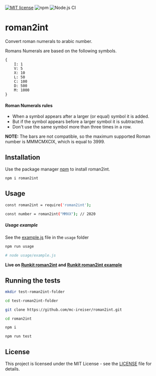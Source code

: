 [![MIT license](https://img.shields.io/badge/License-MIT-blue.svg)](https://lbesson.mit-license.org/) ![npm](https://img.shields.io/npm/v/roman2int) ![Node.js CI](https://github.com/mc-ireiser/roman2int/workflows/Node.js%20CI/badge.svg?branch=master)

# roman2int

Convert roman numerals to arabic number.

Romans Numerals are based on the following symbols.

```
{
    I: 1
    V: 5
    X: 10
    L: 50
    C: 100
    D: 500
    M: 1000
}
```

#### Roman Numerals rules

- When a symbol appears after a larger (or equal) symbol it is added.
- But if the symbol appears before a larger symbol it is subtracted.
- Don't use the same symbol more than three times in a row.

**NOTE:** The bars are not compatible, so the maximum supported Roman number is MMMCMXCIX, which is equal to 3999.

## Installation

Use the package manager [npm](https://www.npmjs.com/package/roman2int) to install roman2int.

```bash
npm i roman2int
```

## Usage

```bash
const roman2int = require('roman2int');

const number = roman2int("MMXX"); // 2020
```

##### Usage example

See the [example.js](usage/example.js) file in the `usage` folder

```bash
npm run usage

# node usage/example.js
```

**Live on [Runkit roman2int](https://npm.runkit.com/roman2int) and [Runkit roman2int example](https://runkit.com/ireiser/runkit-npm-roman2int)**

## Running the tests

```bash
mkdir test-roman2int-folder

cd test-roman2int-folder

git clone https://github.com/mc-ireiser/roman2int.git

cd roman2int

npm i

npm run test
```

## License

This project is licensed under the MIT License - see the [LICENSE](LICENSE) file for details.
